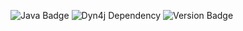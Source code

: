 ![Java Badge](https://img.shields.io/badge/Java-21-orange?style=flat&logo=java)
![Dyn4j Dependency](https://img.shields.io/badge/Dyn4j-5.0.2-blue)
![Version Badge](https://img.shields.io/badge/Version-1.0-green)


